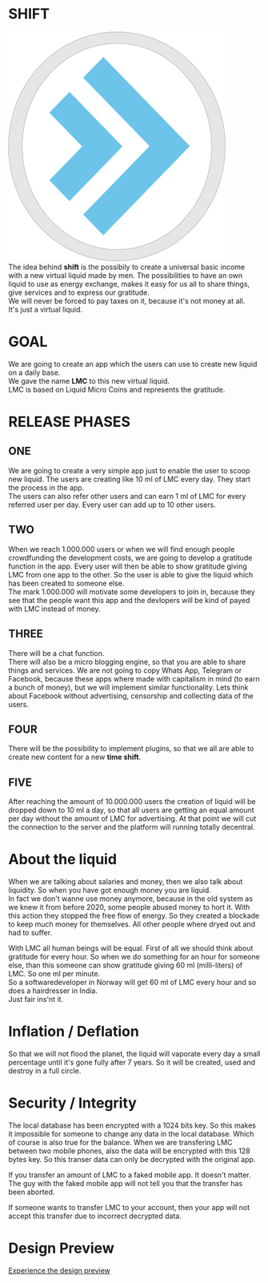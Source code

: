 # SHIFT  
![logo](./images/logo.png "logo")  
The idea behind **shift** is the possibily to create a universal basic income with a new virtual liquid made by men. The possibilities to have an own liquid to use as energy exchange, makes it easy for us all to share things, give services and to express our gratitude.  
We will never be forced to pay taxes on it, because it's not money at all.  
It's just a virtual liquid. 

# GOAL
We are going to create an app which the users can use to create new liquid on a daily base.   
We gave the name **LMC** to this new virtual liquid.  
LMC is based on Liquid Micro Coins and represents the gratitude.  

# RELEASE PHASES
## ONE
We are going to create a very simple app just to enable the user to scoop new liquid. The users are creating like 10 ml of LMC every day. They start the process in the app.  
The users can also refer other users and can earn 1 ml of LMC for every referred user per day. Every user can add up to 10 other users.

## TWO
When we reach 1.000.000 users or when we will find enough people crowdfunding the development costs, we are going to develop a gratitude function in the app. Every user will then be able to show gratitude giving LMC from one app to the other. So the user is able to give the liquid which has been created to someone else.  
The mark 1.000.000 will motivate some developers to join in, because they see that the people want this app and the devlopers will be kind of payed with LMC instead of money. 

## THREE
There will be a chat function.  
There will also be a micro blogging engine, so that you are able to share things and services.
We are not going to copy Whats App, Telegram or Facebook, because these apps where made with capitalism in mind (to earn a bunch of money), but we will implement similar functionality. Lets think about Facebook without advertising, censorship and collecting data of the users. 

## FOUR
There will be the possibility to implement plugins, so that we all are able to create new content for a new **time shift**.  

## FIVE 
After reaching the amount of 10.000.000 users the creation of liquid will be dropped down to 10 ml a day, so that all users are getting an equal amount per day without the amount of LMC for advertising. 
At that point we will cut the connection to the server and the platform will running totally decentral.


# About the liquid
When we are talking about salaries and money, then we also talk about liquidity. So when you have got enough money you are liquid.  
In fact we don't wanne use money anymore, because in the old system as we knew it from before 2020, some people abused money to hort it. With this action they stopped the free flow of energy. So they created a blockade to keep much money for themselves. All other people where dryed out and had to suffer.  

With LMC all human beings will be equal. First of all we should think about gratitude for every hour. So when we do something for an hour for someone else, than this someone can show gratitude giving 60 ml (milli-liters) of LMC. So one ml per minute.  
So a softwaredeveloper in Norway will get 60 ml of LMC every hour and so does a hairdresser in India.  
Just fair ins'nt it.  

# Inflation / Deflation
So that we will not flood the planet, the liquid will vaporate every day a small percentage until it's gone fully after 7 years. So it will be created, used and destroy in a full circle.

# Security / Integrity
The local database has been encrypted with a 1024 bits key. So this makes it impossible for someone to change any data in the local database. Which of course is also true for the balance.
When we are transfering LMC between two mobile phones, also the data will be encrypted with this 128 bytes key. So this transer data can only be decrypted with the original app.

If you transfer an amount of LMC to a faked mobile app. It doesn't matter. The guy with the faked mobile app will not tell you that the transfer has been aborted.

If someone wants to transfer LMC to your account, then your app will not accept this transfer due to incorrect decrypted data.


# Design Preview

[Experience the design preview](https://xd.adobe.com/view/108626b6-ec96-459f-8325-dcf45ba4bfa4-45d5/)
